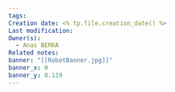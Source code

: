 ```yaml
---
tags: 
Creation date: <% tp.file.creation_date() %>
Last modification: 
Owner(s):
  - Anas BERKA
Related notes: 
banner: "[[RobotBanner.jpg]]"
banner_x: 0
banner_y: 0.119
---
```

